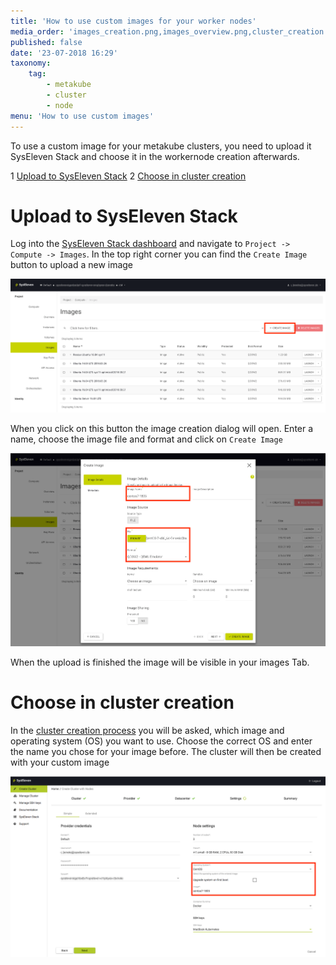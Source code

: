 ```yaml
---
title: 'How to use custom images for your worker nodes'
media_order: 'images_creation.png,images_overview.png,cluster_creation.png'
published: false
date: '23-07-2018 16:29'
taxonomy:
    tag:
        - metakube
        - cluster
        - node
menu: 'How to use custom images'
---
```


To use a custom image for your metakube clusters, you need to upload it SysEleven Stack and choose it in the workernode creation afterwards.

1 [Upload to SysEleven Stack](#upload-to-syseleven-stack)
2 [Choose in cluster creation](#choose-in-cluster-creation)

# Upload to SysEleven Stack

Log into the [SysEleven Stack dashboard](https://dashboard.cloud.syseleven.net/) and navigate to `Project -> Compute -> Images`. In the top right corner you can find the `Create Image` button to upload a new image

![Overview of the images tab](images_overview.png)

When you click on this button the image creation dialog will open. Enter a name, choose the image file and format and click on `Create Image`

![Image creation tab with filled out information](images_creation.png)

When the upload is finished the image will be visible in your images Tab.

# Choose in cluster creation

In the [cluster creation process](../create-a-cluster) you will be asked, which image and operating system (OS) you want to use. Choose the correct OS and enter the name you chose for your image before. The cluster will then be created with your custom image

![Cluster creation tab with custom image chosen](cluster_creation.png)